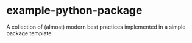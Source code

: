 # example-python-package
A collection of (almost) modern best practices implemented in a simple package template.
